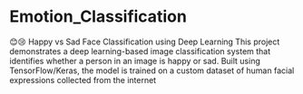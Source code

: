 # Emotion_Classification
😊😢 Happy vs Sad Face Classification using Deep Learning This project demonstrates a deep learning-based image classification system that identifies whether a person in an image is happy or sad. Built using TensorFlow/Keras, the model is trained on a custom dataset of human facial expressions collected from the internet

